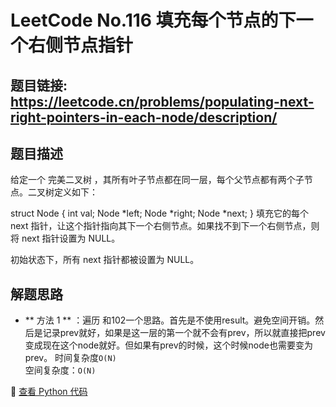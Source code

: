 # LeetCode No.116 填充每个节点的下一个右侧节点指针

## 题目链接: https://leetcode.cn/problems/populating-next-right-pointers-in-each-node/description/

## 题目描述
给定一个 完美二叉树 ，其所有叶子节点都在同一层，每个父节点都有两个子节点。二叉树定义如下：

struct Node {
  int val;
  Node *left;
  Node *right;
  Node *next;
}
填充它的每个 next 指针，让这个指针指向其下一个右侧节点。如果找不到下一个右侧节点，则将 next 指针设置为 NULL。

初始状态下，所有 next 指针都被设置为 NULL。

## 解题思路
- ** 方法 1 ** ：遍历
和102一个思路。首先是不使用result。避免空间开销。然后是记录prev就好，如果是这一层的第一个就不会有prev，所以就直接把prev变成现在这个node就好。但如果有prev的时候，这个时候node也需要变为prev。
时间复杂度`O(N)`  
空间复杂度：`O(N)`


📌 [查看 Python 代码](../solutions/python/No_116_填充每个节点的下一个右侧节点指针.py)